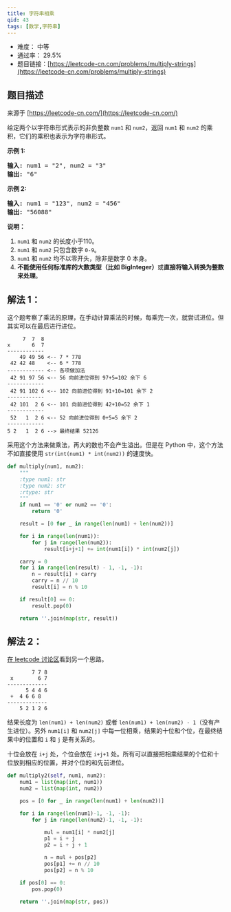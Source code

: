 ```yaml
---
title: 字符串相乘
qid: 43
tags: [数学,字符串]
---
```



- 难度： 中等
- 通过率： 29.5%
- 题目链接：[https://leetcode-cn.com/problems/multiply-strings](https://leetcode-cn.com/problems/multiply-strings)


## 题目描述

来源于 [https://leetcode-cn.com/](https://leetcode-cn.com/)

<p>给定两个以字符串形式表示的非负整数&nbsp;<code>num1</code>&nbsp;和&nbsp;<code>num2</code>，返回&nbsp;<code>num1</code>&nbsp;和&nbsp;<code>num2</code>&nbsp;的乘积，它们的乘积也表示为字符串形式。</p>

<p><strong>示例 1:</strong></p>

<pre><strong>输入:</strong> num1 = &quot;2&quot;, num2 = &quot;3&quot;
<strong>输出:</strong> &quot;6&quot;</pre>

<p><strong>示例&nbsp;2:</strong></p>

<pre><strong>输入:</strong> num1 = &quot;123&quot;, num2 = &quot;456&quot;
<strong>输出:</strong> &quot;56088&quot;</pre>

<p><strong>说明：</strong></p>

<ol>
	<li><code>num1</code>&nbsp;和&nbsp;<code>num2</code>&nbsp;的长度小于110。</li>
	<li><code>num1</code> 和&nbsp;<code>num2</code> 只包含数字&nbsp;<code>0-9</code>。</li>
	<li><code>num1</code> 和&nbsp;<code>num2</code>&nbsp;均不以零开头，除非是数字 0 本身。</li>
	<li><strong>不能使用任何标准库的大数类型（比如 BigInteger）</strong>或<strong>直接将输入转换为整数来处理</strong>。</li>
</ol>


## 解法 1：

这个题考察了乘法的原理，在手动计算乘法的时候，每乘完一次，就尝试进位。但其实可以在最后进行进位。

```
     7  7  8
x       6  7
------------
    49 49 56 <-- 7 * 778 
 42 42 48    <-- 6 * 778
------------ <-- 各项做加法
 42 91 97 56 <-- 56 向前进位得到 97+5=102 余下 6
------------
 42 91 102 6 <-- 102 向前进位得到 91+10=101 余下 2
------------
 42 101  2 6 <-- 101 向前进位得到 42+10=52 余下 1
------------
 52   1  2 6 <-- 52 向前进位得到 0+5=5 余下 2
------------
5 2   1  2 6 --> 最终结果 52126
```

采用这个方法来做乘法，再大的数也不会产生溢出。但是在 Python 中，这个方法不如直接使用 `str(int(num1) * int(num2))` 的速度快。


```python
def multiply(num1, num2):
    """
    :type num1: str
    :type num2: str
    :rtype: str
    """
    if num1 == '0' or num2 == '0':
        return '0'

    result = [0 for _ in range(len(num1) + len(num2))]

    for i in range(len(num1)):
        for j in range(len(num2)):
            result[i+j+1] += int(num1[i]) * int(num2[j])

    carry = 0
    for i in range(len(result) - 1, -1, -1):
        n = result[i] + carry
        carry = n // 10
        result[i] = n % 10

    if result[0] == 0:
        result.pop(0)

    return ''.join(map(str, result))
```

## 解法 2：

[在 leetcode 讨论区](https://leetcode-cn.com/problems/multiply-strings/discuss/17605/Easiest-JAVA-Solution-with-Graph-Explanation)看到另一个思路。

```
        7 7 8
 x        6 7
-------------
      5 4 4 6
 +  4 6 6 8
-------------
    5 2 1 2 6
```

结果长度为 `len(num1) + len(num2)` 或者 `len(num1) + len(num2) - 1`（没有产生进位）。另外 `num1[i]` 和 `num2[j]` 中每一位相乘，结果的十位和个位，在最终结果中的位置和 `i` 和 `j` 是有关系的。

十位会放在 `i+j` 处，个位会放在 `i+j+1` 处。所有可以直接把相乘结果的个位和十位放到相应的位置，并对个位的和先前进位。

```python
def multiply2(self, num1, num2):
    num1 = list(map(int, num1))
    num2 = list(map(int, num2))

    pos = [0 for _ in range(len(num1) + len(num2))]

    for i in range(len(num1)-1, -1, -1):
        for j in range(len(num2)-1, -1, -1):

            mul = num1[i] * num2[j]
            p1 = i + j
            p2 = i + j + 1

            n = mul + pos[p2]
            pos[p1] += n // 10
            pos[p2] = n % 10

    if pos[0] == 0:
        pos.pop(0)

    return ''.join(map(str, pos))
```